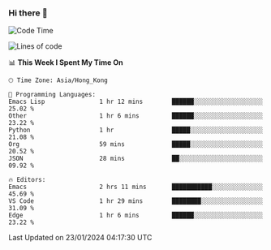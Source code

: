 ### Hi there 👋

<!--
**nicehiro/nicehiro** is a ✨ _special_ ✨ repository because its `README.md` (this file) appears on your GitHub profile.

Here are some ideas to get you started:

- 🔭 I’m currently working on ...
- 🌱 I’m currently learning ...
- 👯 I’m looking to collaborate on ...
- 🤔 I’m looking for help with ...
- 💬 Ask me about ...
- 📫 How to reach me: ...
- 😄 Pronouns: ...
- ⚡ Fun fact: ...
-->

<!--START_SECTION:waka-->
![Code Time](http://img.shields.io/badge/Code%20Time-196%20hrs%2021%20mins-blue)

![Lines of code](https://img.shields.io/badge/From%20Hello%20World%20I%27ve%20Written-2.6%20million%20lines%20of%20code-blue)

📊 **This Week I Spent My Time On** 

```text
🕑︎ Time Zone: Asia/Hong_Kong

💬 Programming Languages: 
Emacs Lisp               1 hr 12 mins        ██████░░░░░░░░░░░░░░░░░░░   25.02 % 
Other                    1 hr 6 mins         ██████░░░░░░░░░░░░░░░░░░░   23.22 % 
Python                   1 hr                █████░░░░░░░░░░░░░░░░░░░░   21.08 % 
Org                      59 mins             █████░░░░░░░░░░░░░░░░░░░░   20.52 % 
JSON                     28 mins             ██░░░░░░░░░░░░░░░░░░░░░░░   09.92 % 

🔥 Editors: 
Emacs                    2 hrs 11 mins       ███████████░░░░░░░░░░░░░░   45.69 % 
VS Code                  1 hr 29 mins        ████████░░░░░░░░░░░░░░░░░   31.09 % 
Edge                     1 hr 6 mins         ██████░░░░░░░░░░░░░░░░░░░   23.22 % 
```


 Last Updated on 23/01/2024 04:17:30 UTC
<!--END_SECTION:waka-->
